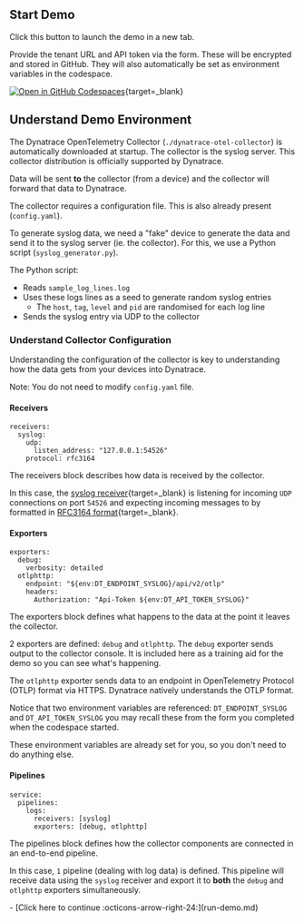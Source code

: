 ## Start Demo

Click this button to launch the demo in a new tab.

Provide the tenant URL and API token via the form. These will be encrypted and stored in GitHub. They will also automatically be set as environment variables in the codespace.

[![Open in GitHub Codespaces](https://github.com/codespaces/badge.svg)](https://codespaces.new/dynatrace/obslab-syslog){target=_blank}

## Understand Demo Environment

The Dynatrace OpenTelemetry Collector (`./dynatrace-otel-collector`) is automatically downloaded at startup. The collector is the syslog server. This collector distribution is officially supported by Dynatrace.

Data will be sent **to** the collector (from a device) and the collector will forward that data to Dynatrace.

The collector requires a configuration file. This is also already present (`config.yaml`).

To generate syslog data, we need a "fake" device to generate the data and send it to the syslog server (ie. the collector). For this, we use a Python script (`syslog_generator.py`).

The Python script:

* Reads `sample_log_lines.log`
* Uses these logs lines as a seed to generate random syslog entries
    * The `host`, `tag`, `level` and `pid` are randomised for each log line
* Sends the syslog entry via UDP to the collector

### Understand Collector Configuration

Understanding the configuration of the collector is key to understanding how the data gets from your devices into Dynatrace.

Note: You do not need to modify `config.yaml` file.

#### Receivers

```
receivers:
  syslog:
    udp:
      listen_address: "127.0.0.1:54526"
    protocol: rfc3164
```

The receivers block describes how data is received by the collector.

In this case, the [syslog receiver](https://github.com/open-telemetry/opentelemetry-collector-contrib/tree/main/receiver/syslogreceiver){target=_blank} is listening for incoming `UDP` connections on port `54526` and expecting incoming messages to by formatted in [RFC3164 format](https://datatracker.ietf.org/doc/html/rfc3164){target=_blank}.

#### Exporters

```
exporters:
  debug:
    verbosity: detailed
  otlphttp:
    endpoint: "${env:DT_ENDPOINT_SYSLOG}/api/v2/otlp"
    headers:
      Authorization: "Api-Token ${env:DT_API_TOKEN_SYSLOG}"
```

The exporters block defines what happens to the data at the point it leaves the collector.

2 exporters are defined: `debug` and `otlphttp`. The `debug` exporter sends output to the collector console. It is included here as a training aid for the demo so you can see what's happening.

The `otlphttp` exporter sends data to an endpoint in OpenTelemetry Protocol (OTLP) format via HTTPS. Dynatrace natively understands the OTLP format.

Notice that two environment variables are referenced: `DT_ENDPOINT_SYSLOG` and `DT_API_TOKEN_SYSLOG` you may recall these from the form you completed when the codespace started.

These environment variables are already set for you, so you don't need to do anything else.

#### Pipelines

```
service:
  pipelines:
    logs:
      receivers: [syslog]
      exporters: [debug, otlphttp]
```

The pipelines block defines how the collector components are connected in an end-to-end pipeline.

In this case, `1` pipeline (dealing with log data) is defined. This pipeline will receive data using the `syslog` receiver and export it to **both** the `debug` and `otlphttp` exporters simultaneously.

<div class="grid cards" markdown>
- [Click here to continue :octicons-arrow-right-24:](run-demo.md)
</div>
